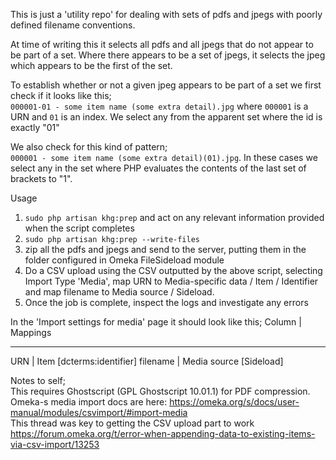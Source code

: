 This is just a 'utility repo' for dealing with sets of pdfs and jpegs with poorly defined filename conventions. 

At time of writing this it selects all pdfs and all jpegs that do not appear to be part of a set. Where there appears to be a set of jpegs, it selects the jpeg which appears to be the first of the set. 

To establish whether or not a given jpeg appears to be part of a set we first check if it looks like this;  
`000001-01 - some item name (some extra detail).jpg` where `000001` is a URN and `01` is an index. We select any from the apparent set where the id is exactly "01"  
   
We also check for this kind of pattern;  
`000001 - some item name (some extra detail)(01).jpg`. In these cases we select any in the set where PHP evaluates the contents of the last set of brackets to "1".  

Usage  
1. `sudo php artisan khg:prep` and act on any relevant information provided when the script completes
2. `sudo php artisan khg:prep --write-files` 
3. zip all the pdfs and jpegs and send to the server, putting them in the folder configured in Omeka FileSideload module
4. Do a CSV upload using the CSV outputted by the above script, selecting Import Type 'Media', map URN to Media-specific data / Item / Identifier and map filename to Media source / Sideload. 
5. Once the job is complete, inspect the logs and investigate any errors

In the 'Import settings for media' page it should look like this;
Column    |	   Mappings
__________________________________________
URN       |    Item [dcterms:identifier]
filename  |    Media source [Sideload]


Notes to self;  
This requires Ghostscript (GPL Ghostscript 10.01.1) for PDF compression.  
Omeka-s media import docs are here: https://omeka.org/s/docs/user-manual/modules/csvimport/#import-media  
This thread was key to getting the CSV upload part to work https://forum.omeka.org/t/error-when-appending-data-to-existing-items-via-csv-import/13253  

